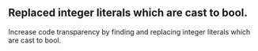 ## Replaced integer literals which are cast to bool.

Increase code transparency by finding and replacing integer literals which are
cast to bool.
